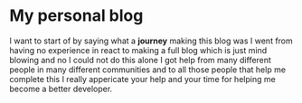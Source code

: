 # My personal blog

I want to start of by saying what a **journey** making this blog was I went from having
no experience in react to making a full blog which is just mind blowing and no I could not
do this alone I got help from many different people in many different communities and to all
those people that help me complete this I really appericate your help and your time for helping
me become a better developer.
